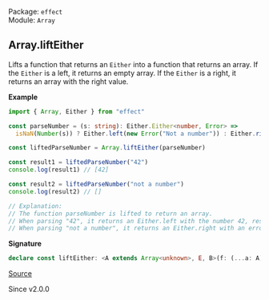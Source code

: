 Package: `effect`<br />
Module: `Array`<br />

## Array.liftEither

Lifts a function that returns an `Either` into a function that returns an array.
If the `Either` is a left, it returns an empty array.
If the `Either` is a right, it returns an array with the right value.

**Example**

```ts
import { Array, Either } from "effect"

const parseNumber = (s: string): Either.Either<number, Error> =>
  isNaN(Number(s)) ? Either.left(new Error("Not a number")) : Either.right(Number(s))

const liftedParseNumber = Array.liftEither(parseNumber)

const result1 = liftedParseNumber("42")
console.log(result1) // [42]

const result2 = liftedParseNumber("not a number")
console.log(result2) // []

// Explanation:
// The function parseNumber is lifted to return an array.
// When parsing "42", it returns an Either.left with the number 42, resulting in [42].
// When parsing "not a number", it returns an Either.right with an error, resulting in an empty array [].
```

**Signature**

```ts
declare const liftEither: <A extends Array<unknown>, E, B>(f: (...a: A) => Either<B, E>) => (...a: A) => Array<B>
```

[Source](https://github.com/Effect-TS/effect/tree/main/packages/effect/src/Array.ts#L2815)

Since v2.0.0